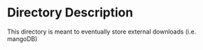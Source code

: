 # Directory Description

This directory is meant to eventually store external downloads (i.e. mangoDB)
